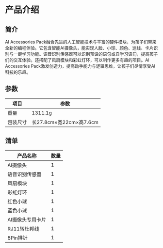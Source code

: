 ﻿---
sidebar_position: 1
---

# 产品介绍

## 简介

AI Accessories Pack融合先进的人工智能技术与丰富的硬件模块，为孩子们带来全新的编程体验。它包含智能AI摄像头，能实现人脸、小球、颜色、巡线、卡片识别与一键学习功能。语音识别传感器可以识别预设的语句或自学习语句，提高孩子们的交互体验。还搭配了风扇模块和彩虹灯环，可以制作更多有趣的项目。AI Accessories Pack激发创造力，提高动手能力与逻辑思维，让孩子们尽情享受AI科技的乐趣。

<!--![](https://wiki-media-ef.oss-cn-hongkong.aliyuncs.com/docs/microbit/building-blocks/nezha-inventors-kit-v2/ai-accessories-pack/images/ai-accessories-pack-01.png)-->

## 参数

| 项目 | 参数 |
|---|---|
|重量|1311.1g|
|包装尺寸|长27.8cm×宽22cm×高7.6cm|

## 清单

<!--![](https://wiki-media-ef.oss-cn-hongkong.aliyuncs.com/docs/microbit/building-blocks/nezha-inventors-kit-v2/ai-accessories-pack/images/nezha-inventors-kit-v2-02.png)-->

| 产品名称 | 数量 |
|---|---|
| AI摄像头 | 1 |
| 语音识别传感器 | 1 |
| 风扇模块 | 1 |
| 彩虹灯环 | 1 |
| 红色小球 | 1 |
| 蓝色小球 | 1 |
| AI摄像头专用卡片 | 1 |
| RJ11转杜邦线 | 1 |
| 8Pin排针 | 1 |
